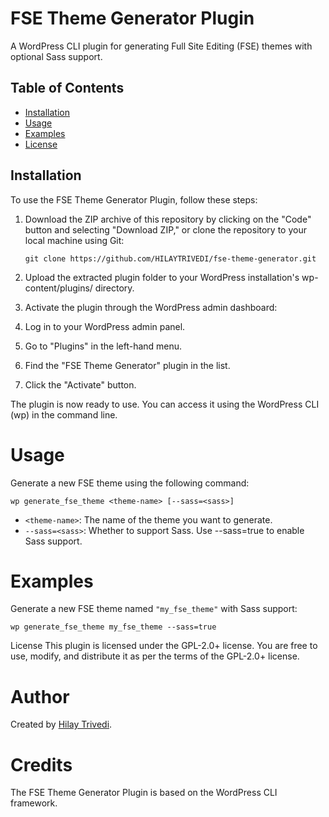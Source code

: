 # FSE Theme Generator Plugin

A WordPress CLI plugin for generating Full Site Editing (FSE) themes with optional Sass support.

## Table of Contents

- [Installation](#installation)
- [Usage](#usage)
- [Examples](#examples)
- [License](#license)

## Installation

To use the FSE Theme Generator Plugin, follow these steps:

1. Download the ZIP archive of this repository by clicking on the "Code" button and selecting "Download ZIP," or clone the repository to your local machine using Git:

   ```git clone https://github.com/HILAYTRIVEDI/fse-theme-generator.git```

2. Upload the extracted plugin folder to your WordPress installation's wp-content/plugins/ directory.

3. Activate the plugin through the WordPress admin dashboard:

4. Log in to your WordPress admin panel.
5. Go to "Plugins" in the left-hand menu.
6. Find the "FSE Theme Generator" plugin in the list.
7. Click the "Activate" button.

The plugin is now ready to use. You can access it using the WordPress CLI (wp) in the command line.

# Usage

Generate a new FSE theme using the following command:

```wp generate_fse_theme <theme-name> [--sass=<sass>]```

* `<theme-name>`: The name of the theme you want to generate.
* `--sass=<sass>`: Whether to support Sass. Use --sass=true to enable Sass support.

# Examples
Generate a new FSE theme named `"my_fse_theme"` with Sass support:

`wp generate_fse_theme my_fse_theme --sass=true`

License
This plugin is licensed under the GPL-2.0+ license. You are free to use, modify, and distribute it as per the terms of the GPL-2.0+ license.

# Author
Created by [Hilay Trivedi](https://profiles.wordpress.org/hilayt24/).

# Credits
The FSE Theme Generator Plugin is based on the WordPress CLI framework.